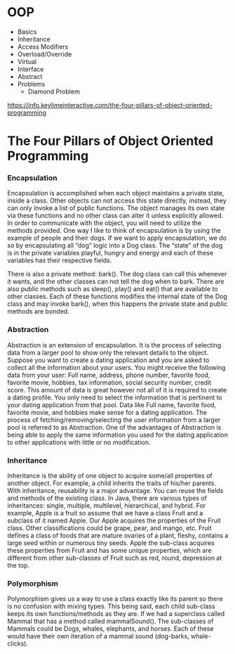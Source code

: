 # OOP

- Basics
- Inheritance
- Access Modifiers
- Overload/Override
- Virtual
- Interface
- Abstract
- Problems
  - Diamond Problem

https://info.keylimeinteractive.com/the-four-pillars-of-object-oriented-programming

# The Four Pillars of Object Oriented Programming

### Encapsulation
Encapsulation is accomplished when each object maintains a private state, inside a class. Other objects can not access this state directly, instead, they can only invoke a list of public functions. The object manages its own state via these functions and no other class can alter it unless explicitly allowed. In order to communicate with the object, you will need to utilize the methods provided. One way I like to think of encapsulation is by using the example of people and their dogs. If we want to apply encapsulation, we do so by encapsulating all “dog” logic into a Dog class. The “state” of the dog is in the private variables playful, hungry and energy and each of these variables has their respective fields. 

There is also a private method: bark(). The dog class can call this whenever it wants, and the other classes can not tell the dog when to bark. There are also public methods such as sleep(), play() and eat() that are available to other classes. Each of these functions modifies the internal state of the Dog class and may invoke bark(), when this happens the private state and public methods are bonded. 

### Abstraction
Abstraction is an extension of encapsulation. It is the process of selecting data from a larger pool to show only the relevant details to the object. Suppose you want to create a dating application and you are asked to collect all the information about your users. You might receive the following data from your user: Full name, address, phone number, favorite food, favorite movie, hobbies, tax information, social security number, credit score. This amount of data is great however not all of it is required to create a dating profile. You only need to select the information that is pertinent to your dating application from that pool. Data like Full name, favorite food, favorite movie, and hobbies make sense for a dating application. The process of fetching/removing/selecting the user information from a larger pool is referred to as Abstraction. One of the advantages of Abstraction is being able to apply the same information you used for the dating application to other applications with little or no modification. 

### Inheritance
Inheritance is the ability of one object to acquire some/all properties of another object. For example, a child inherits the traits of his/her parents. With inheritance, reusability is a major advantage. You can reuse the fields and methods of the existing class. In Java, there are various types of inheritances: single, multiple, multilevel, hierarchical, and hybrid. For example, Apple is a fruit so assume that we have a class Fruit and a subclass of it named Apple. Our Apple acquires the properties of the Fruit class. Other classifications could be grape, pear, and mango, etc. Fruit defines a class of foods that are mature ovaries of a plant, fleshy, contains a large seed within or numerous tiny seeds. Apple the sub-class acquires these properties from Fruit and has some unique properties, which are different from other sub-classes of Fruit such as red, round, depression at the top. 

### Polymorphism
Polymorphism gives us a way to use a class exactly like its parent so there is no confusion with mixing types. This being said, each child sub-class keeps its own functions/methods as they are. If we had a superclass called Mammal that has a method called mammalSound(). The sub-classes of Mammals could be Dogs, whales, elephants, and horses. Each of these would have their own iteration of a mammal sound (dog-barks, whale-clicks).

